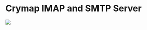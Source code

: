 # Crymap IMAP and SMTP Server

[![](http://meritbadge.herokuapp.com/crymap)](https://crates.io/crates/crymap)

